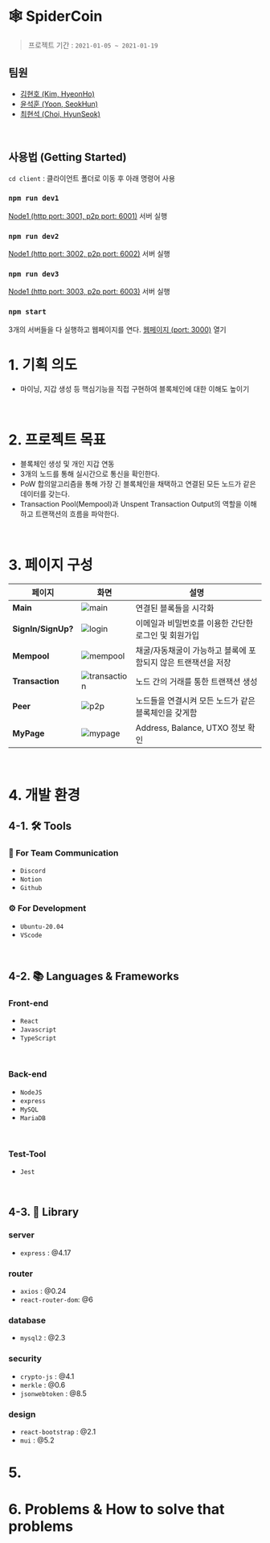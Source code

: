 # 🕸 SpiderCoin
> 프로젝트 기간 : `2021-01-05 ~ 2021-01-19`

## 팀원
- [김현호 (Kim, HyeonHo)](https://github.com/alsrhkd101)
- [윤석훈 (Yoon, SeokHun)](https://github.com/imysh578)
- [최현석 (Choi, HyunSeok)](https://github.com/Tozinoo)
<br>

## 사용법 (Getting Started)
`cd client` : 클라이언트 폴더로 이동 후 아래 명령어 사용
### `npm run dev1`
[Node1 (http port: 3001, p2p port: 6001)](http://localhost:3001) 서버 실행
### `npm run dev2`
[Node1 (http port: 3002, p2p port: 6002)](http://localhost:3002) 서버 실행
### `npm run dev3`
[Node1 (http port: 3003, p2p port: 6003)](http://localhost:3003) 서버 실행
### `npm start`
3개의 서버들을 다 실행하고 웹페이지를 연다.
[웹페이지 (port: 3000)](http://localhost:3000) 열기

# 1. 기획 의도
- 마이닝, 지갑 생성 등 핵심기능을 직접 구현하여 블록체인에 대한 이해도 높이기
<br>

# 2. 프로젝트 목표
- 블록체인 생성 및 개인 지갑 연동
- 3개의 노드를 통해 실시간으로 통신을 확인한다.
- PoW 합의알고리즘을 통해 가장 긴 블록체인을 채택하고 연결된 모든 노드가 같은 데이터를 갖는다.
-  Transaction Pool(Mempool)과 Unspent Transaction Output의 역할을 이해하고 트랜잭션의 흐름을 파악한다.
<br>


# 3. 페이지 구성
| 페이지 | 화면 | 설명 |
| --- | --- | --- |
| **Main** | ![main](https://user-images.githubusercontent.com/43943231/150467120-c7c488ec-0f2f-4ad6-bc0c-4544ba86a1cb.gif) | 연결된 블록들을 시각화 |
| **SignIn/SignUp?** | ![login](https://user-images.githubusercontent.com/43943231/150468611-bda4ef13-21a1-491d-9538-0e03e9720a6e.gif) | 이메일과 비밀번호를 이용한 간단한 로그인 및 회원가입 |
| **Mempool** | ![mempool](https://user-images.githubusercontent.com/43943231/150468693-70c5c1d0-5e39-48bd-be02-d660367daa47.gif) | 채굴/자동채굴이 가능하고 블록에 포함되지 않은 트랜잭션을 저장 |
| **Transaction** | ![transaction](https://user-images.githubusercontent.com/43943231/150469134-d5804b14-76be-4ce7-ba4f-84ecf8dd3266.gif) | 노드 간의 거래를 통한 트랜잭션 생성 |
| **Peer** | ![p2p](https://user-images.githubusercontent.com/43943231/150469049-81fbf084-e455-4766-b707-12edd2c15edf.gif) | 노드들을 연결시켜 모든 노드가 같은 블록체인을 갖게함 |
| **MyPage** | ![mypage](https://user-images.githubusercontent.com/43943231/150469084-fedbe970-019e-42b4-b563-ab03d200cbd7.gif) | Address, Balance, UTXO 정보 확인 |
<br>

# 4. 개발 환경
## 4-1. 🛠 Tools
### 📢 For Team Communication
- `Discord`
- `Notion`
- `Github`
### ⚙ For Development
- `Ubuntu-20.04`
- `VScode`
<br>

## 4-2. 📚 Languages & Frameworks
### Front-end
- `React`
- `Javascript`
- `TypeScript`
<br>

### Back-end
- `NodeJS`
- `express`
- `MySQL`
- `MariaDB`
<br>

### Test-Tool
- `Jest`
<br>

## 4-3. 🛒 Library
### server
- `express`         : @4.17

### router
- `axios`           : @0.24
- `react-router-dom`: @6

### database
- `mysql2`          : @2.3

### security
- `crypto-js`       : @4.1
- `merkle`          : @0.6
- `jsonwebtoken`    : @8.5

### design
- `react-bootstrap` : @2.1
- `mui`             : @5.2

# 5. 

# 6. Problems & How to solve that problems

